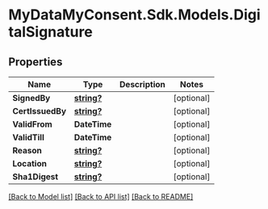 # MyDataMyConsent.Sdk.Models.DigitalSignature

## Properties

Name | Type | Description | Notes
------------ | ------------- | ------------- | -------------
**SignedBy** | [**string?**](string?.md) |  | [optional] 
**CertIssuedBy** | [**string?**](string?.md) |  | [optional] 
**ValidFrom** | **DateTime** |  | [optional] 
**ValidTill** | **DateTime** |  | [optional] 
**Reason** | [**string?**](string?.md) |  | [optional] 
**Location** | [**string?**](string?.md) |  | [optional] 
**Sha1Digest** | [**string?**](string?.md) |  | [optional] 

[[Back to Model list]](../README.md#documentation-for-models) [[Back to API list]](../README.md#documentation-for-api-endpoints) [[Back to README]](../README.md)

